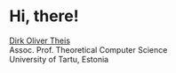 # Hi, there!
[Dirk Oliver Theis](https://quantum-computing.ut.ee/?page_id=292)<br>
Assoc. Prof. Theoretical Computer Science<br>
University of Tartu, Estonia
